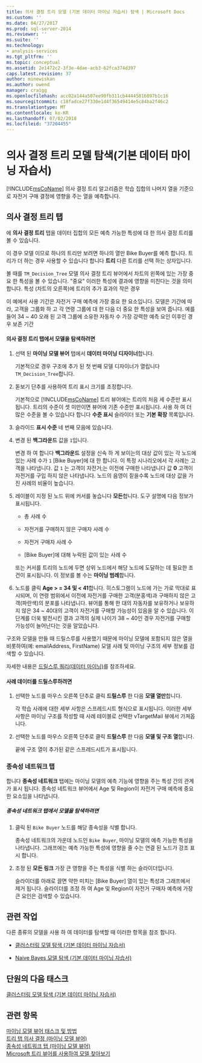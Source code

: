 ```yaml
---
title: 의사 결정 트리 모델 (기본 데이터 마이닝 자습서) 탐색 | Microsoft Docs
ms.custom: ''
ms.date: 04/27/2017
ms.prod: sql-server-2014
ms.reviewer: ''
ms.suite: ''
ms.technology:
- analysis-services
ms.tgt_pltfrm: ''
ms.topic: conceptual
ms.assetid: 2e1472c2-3f3e-4dae-acb3-62fca374d397
caps.latest.revision: 37
author: minewiskan
ms.author: owend
manager: craigg
ms.openlocfilehash: acc02a144a507ee90fb311cb44445816097b1c16
ms.sourcegitcommit: c18fadce27f330e1d4f36549414e5c84ba2f46c2
ms.translationtype: MT
ms.contentlocale: ko-KR
ms.lasthandoff: 07/02/2018
ms.locfileid: "37204455"
---
```

# <a name="exploring-the-decision-tree-model-basic-data-mining-tutorial"></a>의사 결정 트리 모델 탐색(기본 데이터 마이닝 자습서)
  [!INCLUDE[msCoName](../includes/msconame-md.md)] 의사 결정 트리 알고리즘은 학습 집합의 나머지 열을 기준으로 자전거 구매 결정에 영향을 주는 열을 예측합니다.  
  

  
##  <a name="Decision_Tree_Tab"></a> 의사 결정 트리 탭  
 에 **의사 결정 트리** 탭을 데이터 집합의 모든 예측 가능한 특성에 대 한 의사 결정 트리를 볼 수 있습니다.  
  
 이 경우 모델 이므로 하나의 트리만 보려면 하나의 열만 Bike Buyer를 예측 합니다. 트리가 더 하는 경우 사용할 수 있습니다 합니다 **트리** 다른 트리를 선택 하는 상자입니다.  
  
 볼 때를 `TM_Decision_Tree` 모델 의사 결정 트리 뷰어에서 차트의 왼쪽에 있는 가장 중요 한 특성을 볼 수 있습니다. "중요" 이러한 특성에 결과에 영향을 미친다는 것을 의미 합니다. 특성 (차트의 오른쪽)에 트리의 추가 효과의 작은 경우  
  
 이 예에서 사용 기간은 자전거 구매 예측에 가장 중요 한 요소입니다. 모델은 기간에 따라, 고객을 그룹화 하 고 각 연령 그룹에 대 한 다음 더 중요 한 특성을 보여 줍니다. 예를 들어 34 ~ 40 오래 된 고객 그룹에 소유한 자동차 수 가장 강력한 예측 요인 이후인 경우 보존 기간  
  
#### <a name="to-explore-the-model-in-the-decision-tree-tab"></a>의사 결정 트리 탭에서 모델을 탐색하려면  
  
1.  선택 된 **마이닝 모델 뷰어** 탭에서 **데이터 마이닝 디자이너**합니다.  
  
     기본적으로 경우 구조에 추가 된 첫 번째 모델 디자이너가 열립니다 `TM_Decision_Tree`합니다.  
  
2.  돋보기 단추를 사용하여 트리 표시 크기를 조정합니다.  
  
     기본적으로 [!INCLUDE[msCoName](../includes/msconame-md.md)] 트리 뷰어에는 트리의 처음 세 수준만 표시됩니다. 트리의 수준이 셋 미만이면 뷰어에 기존 수준만 표시됩니다. 사용 하 여 더 많은 수준을 볼 수 있습니다 합니다 **수준 표시** 슬라이더 또는 **기본 확장** 목록입니다.  
  
3.  슬라이드 **표시 수준** 네 번째 모음에 있습니다.  
  
4.  변경 된 **백그라운드** 값을 `1`입니다.  
  
     변경 하 여 합니다 **백그라운드** 설정을 신속 하 게 보이는의 대상 값이 있는 각 노드에 있는 사례 수가 `1` [Bike Buyer]에 대 한 합니다. 이 특정 시나리오에서 각 사례는 고객을 나타냅니다. 값 `1` 는 고객이 자전거;는 이전에 구매한 나타냅니다 값 **0** 고객이 자전거를 구입 하지 않은 나타냅니다. 노드의 음영이 짙을수록 노드에 대상 값을 가진 사례의 비율이 높습니다.  
  
5.  레이블이 지정 된 노드 위에 커서를 놓습니다 **모든**합니다. 도구 설명에 다음 정보가 표시됩니다.  
  
    -   총 사례 수  
  
    -   자전거를 구매하지 않은 구매자 사례 수  
  
    -   자전거 구매자 사례 수  
  
    -   [Bike Buyer]에 대해 누락된 값이 있는 사례 수  
  
     또는 커서를 트리의 노드에 두면 상위 노드에서 해당 노드에 도달하는 데 필요한 조건이 표시됩니다. 이 정보를 볼 수는 **마이닝 범례**합니다.  
  
6.  노드를 클릭 **Age > = 34 및 < 41**합니다. 히스토그램이 노드에 가는 가로 막대로 표시되며, 이 연령 범위에서 이전에 자전거를 구매한 고객(분홍색)과 구매하지 않은 고객(파란색)의 분포를 나타냅니다. 뷰어를 통해 한 대의 자동차를 보유하거나 보유하지 않은 34 ~ 40대의 고객이 자전거를 구매할 가능성이 있음을 알 수 있습니다. 이 단계를 더욱 발전시킨 결과 고객의 실제 나이가 38 ~ 40인 경우 자전거를 구매할 가능성이 늘어난다는 것을 알았습니다.  
  
 구조와 모델을 만들 때 드릴스루를 사용했기 때문에 마이닝 모델에 포함되지 않은 열을 비롯하여(예: emailAddress, FirstName) 모델 사례 및 마이닝 구조의 세부 정보를 검색할 수 있습니다.  
  
 자세한 내용은 [드릴스루 쿼리&#40;데이터 마이닝&#41;](../../2014/analysis-services/data-mining/drillthrough-queries-data-mining.md)를 참조하세요.  
  
#### <a name="to-drill-through-to-case-data"></a>사례 데이터를 드릴스루하려면  
  
1.  선택한 노드를 마우스 오른쪽 단추로 클릭 **드릴스루** 한 다음 **모델 열만**합니다.  
  
     각 학습 사례에 대한 세부 사항은 스프레드시트 형식으로 표시됩니다. 이러한 세부 사항은 마이닝 구조를 작성할 때 사례 테이블로 선택한 vTargetMail 뷰에서 가져옵니다.  
  
2.  선택한 노드를 마우스 오른쪽 단추로 클릭 **드릴스루** 한 다음 **모델 및 구조 열**합니다.  
  
     끝에 구조 열이 추가된 같은 스프레드시트가 표시됩니다.  
  
  
###  <a name="Dependency_Network_Tab"></a> 종속성 네트워크 탭  
 합니다 **종속성 네트워크** 탭에는 마이닝 모델의 예측 기능에 영향을 주는 특성 간의 관계가 표시 됩니다. 종속성 네트워크 뷰어에서 Age 및 Region이 자전거 구매 예측에 중요한 요소임을 나타냅니다.  
  
##### <a name="to-explore-the-model-in-the-dependency-network-tab"></a>종속성 네트워크 탭에서 모델을 탐색하려면  
  
1.  클릭 된 `Bike Buyer` 노드를 해당 종속성을 식별 합니다.  
  
     종속성 네트워크의 가운데 노드인 `Bike Buyer`, 마이닝 모델의 예측 가능한 특성을 나타냅니다. 그래프에는 예측 가능한 특성에 영향을 줄 수는 연결 된 노드가 강조 표시 합니다.  
  
2.  조정 된 **모든 링크** 가장 큰 영향을 주는 특성을 식별 하는 슬라이더입니다.  
  
     슬라이더를 아래로 끌면 약한 미치는 [Bike Buyer] 열이 있는 특성과 그래프에서 제거 됩니다. 슬라이더를 조정 하 여 Age 및 Region이 자전거 구매자 예측에 가장 큰 요인은 검색할 수 있습니다.  
  
## <a name="related-tasks"></a>관련 작업  
 다른 종류의 모델을 사용 하 여 데이터를 탐색할 때 이러한 항목을 참조 합니다.  
  
-   [클러스터링 모델 탐색 &#40;기본 데이터 마이닝 자습서&#41;](../../2014/tutorials/exploring-the-clustering-model-basic-data-mining-tutorial.md)  
  
-   [Naive Bayes 모델 탐색 &#40;기본 데이터 마이닝 자습서&#41;](../../2014/tutorials/exploring-the-naive-bayes-model-basic-data-mining-tutorial.md)  
  
## <a name="next-task-in-lesson"></a>단원의 다음 태스크  
 [클러스터링 모델 탐색 &#40;기본 데이터 마이닝 자습서&#41;](../../2014/tutorials/exploring-the-clustering-model-basic-data-mining-tutorial.md)  
  
## <a name="see-also"></a>관련 항목  
 [마이닝 모델 뷰어 태스크 및 방법](../../2014/analysis-services/data-mining/mining-model-viewer-tasks-and-how-tos.md)   
 [트리 탭 의사 결정 &#40;마이닝 모델 뷰어&#41;](../../2014/analysis-services/decision-tree-tab-mining-model-viewer.md)   
 [종속성 네트워크 탭 &#40;마이닝 모델 뷰어&#41;](../../2014/analysis-services/dependency-network-tab-mining-model-viewer.md)   
 [Microsoft 트리 뷰어를 사용하여 모델 찾아보기](../../2014/analysis-services/data-mining/browse-a-model-using-the-microsoft-tree-viewer.md)  
  
  
